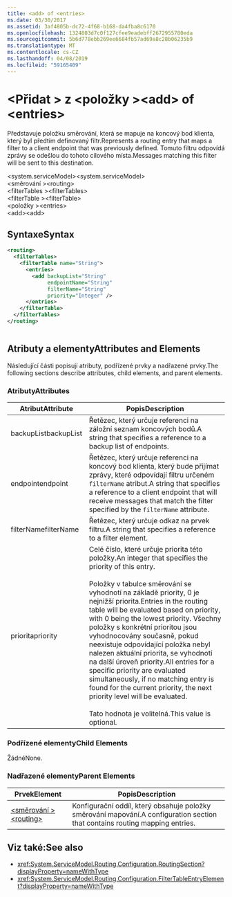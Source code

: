 ```yaml
---
title: <add> of <entries>
ms.date: 03/30/2017
ms.assetid: 3af4805b-dc72-4f68-b168-da4fba8c6170
ms.openlocfilehash: 1324803d7c0f127cfee9eadebff2672955780eda
ms.sourcegitcommit: 5b6d778ebb269ee6684fb57ad69a8c28b06235b9
ms.translationtype: MT
ms.contentlocale: cs-CZ
ms.lasthandoff: 04/08/2019
ms.locfileid: "59165409"
---
```

# <a name="add-of-entries"></a><span data-ttu-id="eaf0d-102">\<Přidat > z \<položky ></span><span class="sxs-lookup"><span data-stu-id="eaf0d-102">\<add> of \<entries></span></span>
<span data-ttu-id="eaf0d-103">Představuje položku směrování, která se mapuje na koncový bod klienta, který byl předtím definovaný filtr.</span><span class="sxs-lookup"><span data-stu-id="eaf0d-103">Represents a routing entry that maps a filter to a client endpoint that was previously defined.</span></span> <span data-ttu-id="eaf0d-104">Tomuto filtru odpovídá zprávy se odešlou do tohoto cílového místa.</span><span class="sxs-lookup"><span data-stu-id="eaf0d-104">Messages matching this filter will be sent to this destination.</span></span>  
  
 <span data-ttu-id="eaf0d-105">\<system.serviceModel></span><span class="sxs-lookup"><span data-stu-id="eaf0d-105">\<system.serviceModel></span></span>  
<span data-ttu-id="eaf0d-106">\<směrování ></span><span class="sxs-lookup"><span data-stu-id="eaf0d-106">\<routing></span></span>  
<span data-ttu-id="eaf0d-107">\<filterTables ></span><span class="sxs-lookup"><span data-stu-id="eaf0d-107">\<filterTables></span></span>  
<span data-ttu-id="eaf0d-108">\<filterTable ></span><span class="sxs-lookup"><span data-stu-id="eaf0d-108">\<filterTable></span></span>  
<span data-ttu-id="eaf0d-109">\<položky ></span><span class="sxs-lookup"><span data-stu-id="eaf0d-109">\<entries></span></span>  
<span data-ttu-id="eaf0d-110">\<add></span><span class="sxs-lookup"><span data-stu-id="eaf0d-110">\<add></span></span>  
  
## <a name="syntax"></a><span data-ttu-id="eaf0d-111">Syntaxe</span><span class="sxs-lookup"><span data-stu-id="eaf0d-111">Syntax</span></span>  
  
```xml  
<routing>
  <filterTables>
    <filterTable name="String">
      <entries>
        <add backupList="String"
             endpointName="String"
             filterName="String"
             priority="Integer" />
      </entries>
    </filterTable>
  </filterTables>
</routing>
```  
  
```csharp  
```  
  
## <a name="attributes-and-elements"></a><span data-ttu-id="eaf0d-112">Atributy a elementy</span><span class="sxs-lookup"><span data-stu-id="eaf0d-112">Attributes and Elements</span></span>  
 <span data-ttu-id="eaf0d-113">Následující části popisují atributy, podřízené prvky a nadřazené prvky.</span><span class="sxs-lookup"><span data-stu-id="eaf0d-113">The following sections describe attributes, child elements, and parent elements.</span></span>  
  
### <a name="attributes"></a><span data-ttu-id="eaf0d-114">Atributy</span><span class="sxs-lookup"><span data-stu-id="eaf0d-114">Attributes</span></span>  
  
|<span data-ttu-id="eaf0d-115">Atribut</span><span class="sxs-lookup"><span data-stu-id="eaf0d-115">Attribute</span></span>|<span data-ttu-id="eaf0d-116">Popis</span><span class="sxs-lookup"><span data-stu-id="eaf0d-116">Description</span></span>|  
|---------------|-----------------|  
|<span data-ttu-id="eaf0d-117">backupList</span><span class="sxs-lookup"><span data-stu-id="eaf0d-117">backupList</span></span>|<span data-ttu-id="eaf0d-118">Řetězec, který určuje referenci na záložní seznam koncových bodů.</span><span class="sxs-lookup"><span data-stu-id="eaf0d-118">A string that specifies a reference to a backup list of endpoints.</span></span>|  
|<span data-ttu-id="eaf0d-119">endpoint</span><span class="sxs-lookup"><span data-stu-id="eaf0d-119">endpoint</span></span>|<span data-ttu-id="eaf0d-120">Řetězec, který určuje referenci na koncový bod klienta, který bude přijímat zprávy, které odpovídají filtru určeném `filterName` atribut.</span><span class="sxs-lookup"><span data-stu-id="eaf0d-120">A string that specifies a reference to a client endpoint that will receive messages that match the filter specified by the `filterName` attribute.</span></span>|  
|<span data-ttu-id="eaf0d-121">filterName</span><span class="sxs-lookup"><span data-stu-id="eaf0d-121">filterName</span></span>|<span data-ttu-id="eaf0d-122">Řetězec, který určuje odkaz na prvek filtru.</span><span class="sxs-lookup"><span data-stu-id="eaf0d-122">A string that specifies a reference to a filter element.</span></span>|  
|<span data-ttu-id="eaf0d-123">priorita</span><span class="sxs-lookup"><span data-stu-id="eaf0d-123">priority</span></span>|<span data-ttu-id="eaf0d-124">Celé číslo, které určuje priorita této položky.</span><span class="sxs-lookup"><span data-stu-id="eaf0d-124">An integer that specifies the priority of this entry.</span></span><br /><br /> <span data-ttu-id="eaf0d-125">Položky v tabulce směrování se vyhodnotí na základě priority, 0 je nejnižší priorita.</span><span class="sxs-lookup"><span data-stu-id="eaf0d-125">Entries in the routing table will be evaluated based on priority, with 0 being the lowest priority.</span></span> <span data-ttu-id="eaf0d-126">Všechny položky s konkrétní prioritou jsou vyhodnocovány současně, pokud neexistuje odpovídající položka nebyl nalezen aktuální priorita, se vyhodnotí na další úroveň priority.</span><span class="sxs-lookup"><span data-stu-id="eaf0d-126">All entries for a specific priority are evaluated simultaneously, if no matching entry is found for the current priority, the next priority level will be evaluated.</span></span><br /><br /> <span data-ttu-id="eaf0d-127">Tato hodnota je volitelná.</span><span class="sxs-lookup"><span data-stu-id="eaf0d-127">This value is optional.</span></span>|  
  
### <a name="child-elements"></a><span data-ttu-id="eaf0d-128">Podřízené elementy</span><span class="sxs-lookup"><span data-stu-id="eaf0d-128">Child Elements</span></span>  
 <span data-ttu-id="eaf0d-129">Žádné</span><span class="sxs-lookup"><span data-stu-id="eaf0d-129">None.</span></span>  
  
### <a name="parent-elements"></a><span data-ttu-id="eaf0d-130">Nadřazené elementy</span><span class="sxs-lookup"><span data-stu-id="eaf0d-130">Parent Elements</span></span>  
  
|<span data-ttu-id="eaf0d-131">Prvek</span><span class="sxs-lookup"><span data-stu-id="eaf0d-131">Element</span></span>|<span data-ttu-id="eaf0d-132">Popis</span><span class="sxs-lookup"><span data-stu-id="eaf0d-132">Description</span></span>|  
|-------------|-----------------|  
|[<span data-ttu-id="eaf0d-133">\<směrování ></span><span class="sxs-lookup"><span data-stu-id="eaf0d-133">\<routing></span></span>](../../../../../docs/framework/configure-apps/file-schema/wcf/routing.md)|<span data-ttu-id="eaf0d-134">Konfigurační oddíl, který obsahuje položky směrování mapování.</span><span class="sxs-lookup"><span data-stu-id="eaf0d-134">A configuration section that contains routing mapping entries.</span></span>|  
  
## <a name="see-also"></a><span data-ttu-id="eaf0d-135">Viz také:</span><span class="sxs-lookup"><span data-stu-id="eaf0d-135">See also</span></span>

- <xref:System.ServiceModel.Routing.Configuration.RoutingSection?displayProperty=nameWithType>
- <xref:System.ServiceModel.Routing.Configuration.FilterTableEntryElement?displayProperty=nameWithType>
